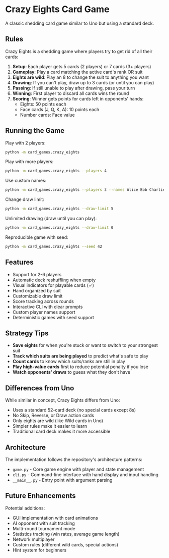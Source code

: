 # Crazy Eights Card Game

A classic shedding card game similar to Uno but using a standard deck.

## Rules

Crazy Eights is a shedding game where players try to get rid of all their cards:

1. **Setup**: Each player gets 5 cards (2 players) or 7 cards (3+ players)
2. **Gameplay**: Play a card matching the active card's rank OR suit
3. **Eights are wild**: Play an 8 to change the suit to anything you want
4. **Drawing**: If you can't play, draw up to 3 cards (or until you can play)
5. **Passing**: If still unable to play after drawing, pass your turn
6. **Winning**: First player to discard all cards wins the round
7. **Scoring**: Winner gets points for cards left in opponents' hands:
   - Eights: 50 points each
   - Face cards (J, Q, K, A): 10 points each
   - Number cards: Face value

## Running the Game

Play with 2 players:

```bash
python -m card_games.crazy_eights
```

Play with more players:

```bash
python -m card_games.crazy_eights --players 4
```

Use custom names:

```bash
python -m card_games.crazy_eights --players 3 --names Alice Bob Charlie
```

Change draw limit:

```bash
python -m card_games.crazy_eights --draw-limit 5
```

Unlimited drawing (draw until you can play):

```bash
python -m card_games.crazy_eights --draw-limit 0
```

Reproducible game with seed:

```bash
python -m card_games.crazy_eights --seed 42
```

## Features

- Support for 2-6 players
- Automatic deck reshuffling when empty
- Visual indicators for playable cards (✓)
- Hand organized by suit
- Customizable draw limit
- Score tracking across rounds
- Interactive CLI with clear prompts
- Custom player names support
- Deterministic games with seed support

## Strategy Tips

- **Save eights** for when you're stuck or want to switch to your strongest suit
- **Track which suits are being played** to predict what's safe to play
- **Count cards** to know which suits/ranks are still in play
- **Play high-value cards** first to reduce potential penalty if you lose
- **Watch opponents' draws** to guess what they don't have

## Differences from Uno

While similar in concept, Crazy Eights differs from Uno:

- Uses a standard 52-card deck (no special cards except 8s)
- No Skip, Reverse, or Draw action cards
- Only eights are wild (like Wild cards in Uno)
- Simpler rules make it easier to learn
- Traditional card deck makes it more accessible

## Architecture

The implementation follows the repository's architecture patterns:

- `game.py` - Core game engine with player and state management
- `cli.py` - Command-line interface with hand display and input handling
- `__main__.py` - Entry point with argument parsing

## Future Enhancements

Potential additions:

- GUI implementation with card animations
- AI opponent with suit tracking
- Multi-round tournament mode
- Statistics tracking (win rates, average game length)
- Network multiplayer
- Custom rules (different wild cards, special actions)
- Hint system for beginners
